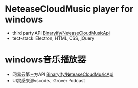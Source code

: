# NeteaseCloudMusic player for windows
- third party API [Binaryify/NeteaseCloudMusicApi](https://github.com/Binaryify/NeteaseCloudMusicApi)
- tect-stack: Electron, HTML, CSS, jQuery

# windows音乐播放器
- 网易云第三方API [Binaryify/NeteaseCloudMusicApi](https://github.com/Binaryify/NeteaseCloudMusicApi)
- UI灵感来源vscode、Grover Podcast